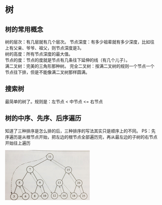 # 树
## 树的常用概念
树的层次：有几层就有几个层次。
节点深度：有多少祖辈就有多少深度，比如往上有父亲、爷爷、祖父，则节点深度是3。  
树的高度：所有节点深度的最大值。  
节点的度：节点的度就是节点有几条往下延伸的线（有几个儿子）。  
满二叉树：完美的三角形那种树。
完全二叉树：按满二叉树的规则一个节点一个节点往下排，但是不能像满二叉树那样圆满。
## 搜索树
最简单的树了。规则是：左节点 < 中节点 <= 右节点

## 树的中序、先序、后序遍历
知道了三种排序是怎么排的后，三种排序的写法其实只是顺序上的不同。
PS：先序遍历是从根节点开始，把左边的根节点全部遍历完，再从最左边的子树的右节点开始往上遍历

![先序遍历](./img/postOrderTraverse.png)
